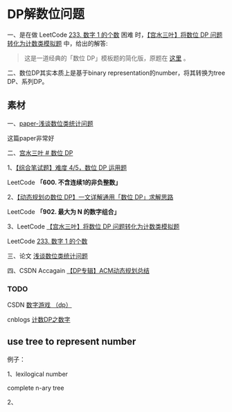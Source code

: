 # DP解数位问题

一、是在做 LeetCode [233. 数字 1 的个数](https://leetcode-cn.com/problems/number-of-digit-one/) 困难 时，[【宫水三叶】将数位 DP 问题转化为计数类模拟题](https://leetcode-cn.com/problems/number-of-digit-one/solution/gong-shui-san-xie-jiang-shu-wei-dp-wen-t-c9oi/) 中，给出的解答:

> 这是一道经典的「数位 DP」模板题的简化版，原题在 [这里](https://www.luogu.com.cn/problem/P1980) 。

二、数位DP其实本质上是基于binary representation的number，将其转换为tree DP、系列DP。



## 素材

一、[paper-浅谈数位类统计问题](https://www.gydoc.com/p-5722.html)

这篇paper非常好

二、[宫水三叶 # 数位 DP](https://mp.weixin.qq.com/mp/appmsgalbum?__biz=MzU4NDE3MTEyMA==&action=getalbum&album_id=2109028019305611264&scene=173&from_msgid=2247489051&from_itemidx=1&count=3&nolastread=1#wechat_redirect)

1、[【综合笔试题】难度 4/5，数位 DP 运用题](https://mp.weixin.qq.com/s/IKUJ7-ONV7laK0gOq02VTA)

LeetCode **「600. 不含连续1的非负整数」**

2、[【动态规划の数位 DP】一文详解通用「数位 DP」求解思路](https://mp.weixin.qq.com/s/8Z7W4xVnKLL3fLpjN6zXXQ)

LeetCode **「902. 最大为 N 的数字组合」**

3、LeetCode [【宫水三叶】将数位 DP 问题转化为计数类模拟题](https://leetcode-cn.com/problems/number-of-digit-one/solution/gong-shui-san-xie-jiang-shu-wei-dp-wen-t-c9oi/) 

LeetCode [233. 数字 1 的个数](https://leetcode-cn.com/problems/number-of-digit-one/)

三、论文 [浅谈数位类统计问题](https://www.gydoc.com/p-5722.html) 

四、CSDN Accagain [【DP专辑】ACM动态规划总结](https://blog.csdn.net/cc_again/article/details/25866971?spm=1001.2014.3001.5502)



### TODO

CSDN [数字游戏 （dp）](https://blog.csdn.net/xiaofang3a/article/details/39897737)

cnblogs [计数DP之数字](https://www.cnblogs.com/soda-ma/p/13325119.html)



## use tree to represent number

例子：

1、lexilogical number

complete n-ary tree

2、